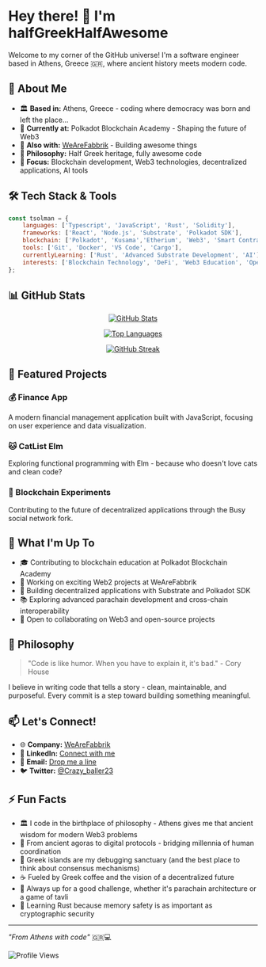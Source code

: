 # Hey there! 👋 I'm halfGreekHalfAwesome

Welcome to my corner of the GitHub universe! I'm a software engineer based in Athens, Greece 🇬🇷, where ancient history meets modern code.

## 🚀 About Me

- 🏛️ **Based in:** Athens, Greece - coding where democracy was born and left the place...
- 🔗 **Currently at:** Polkadot Blockchain Academy - Shaping the future of Web3
- 💼 **Also with:** [WeAreFabbrik](https://wearefabbrik.com) - Building awesome things
- 🌟 **Philosophy:** Half Greek heritage, fully awesome code
- 🎯 **Focus:** Blockchain development, Web3 technologies, decentralized applications, AI tools

## 🛠️ Tech Stack & Tools

```javascript
const tsolman = {
    languages: ['Typescript', 'JavaScript', 'Rust', 'Solidity'],
    frameworks: ['React', 'Node.js', 'Substrate', 'Polkadot SDK'],
    blockchain: ['Polkadot', 'Kusama','Etherium', 'Web3', 'Smart Contracts'],
    tools: ['Git', 'Docker', 'VS Code', 'Cargo'],
    currentlyLearning: ['Rust', 'Advanced Substrate Development', 'AI'],
    interests: ['Blockchain Technology', 'DeFi', 'Web3 Education', 'Open Source']
};
```

## 📊 GitHub Stats

<div align="center">

[![GitHub Stats](https://github-readme-stats.vercel.app/api?username=tsolman&show_icons=true&theme=tokyonight&hide_border=true&bg_color=0D1117)](https://github.com/tsolman)

[![Top Languages](https://github-readme-stats.vercel.app/api/top-langs/?username=tsolman&layout=compact&theme=tokyonight&hide_border=true&bg_color=0D1117)](https://github.com/tsolman)

[![GitHub Streak](https://streak-stats.demolab.com/?user=tsolman&theme=tokyonight&hide_border=true&background=0D1117)](https://github.com/tsolman)

<!-- Alternative options if the above don't work -->
<!-- 
![GitHub Activity Graph](https://github-readme-activity-graph.vercel.app/graph?username=tsolman&theme=tokyo-night&hide_border=true&bg_color=0D1117)

![Trophy](https://github-profile-trophy.vercel.app/?username=tsolman&theme=tokyonight&no-frame=true&no-bg=true&margin-w=4)
-->

</div>

## 🎯 Featured Projects

### 💰 Finance App
A modern financial management application built with JavaScript, focusing on user experience and data visualization.

### 🐱 CatList Elm
Exploring functional programming with Elm - because who doesn't love cats and clean code?

### 🔗 Blockchain Experiments
Contributing to the future of decentralized applications through the Busy social network fork.

## 🌱 What I'm Up To

- 🎓 Contributing to blockchain education at Polkadot Blockchain Academy
- 🔭 Working on exciting Web2 projects at WeAreFabbrik
- 🌟 Building decentralized applications with Substrate and Polkadot SDK
- 📚 Exploring advanced parachain development and cross-chain interoperability
- 🤝 Open to collaborating on Web3 and open-source projects

## 💭 Philosophy

> "Code is like humor. When you have to explain it, it's bad." - Cory House

I believe in writing code that tells a story - clean, maintainable, and purposeful. Every commit is a step toward building something meaningful.

## 📫 Let's Connect!

- 🌐 **Company:** [WeAreFabbrik](https://wearefabbrik.com)
- 💼 **LinkedIn:** [Connect with me](https://linkedin.com/in/ktsolakidis)
- 📧 **Email:** [Drop me a line](mailto:konstantinostsolakidis@gmail.com)
- 🐦 **Twitter:** [@Crazy_baller23](https://twitter.com/@Crazy_baller23)

## ⚡ Fun Facts

- 🏛️ I code in the birthplace of philosophy - Athens gives me that ancient wisdom for modern Web3 problems
- 🔗 From ancient agoras to digital protocols - bridging millennia of human coordination
- 🌊 Greek islands are my debugging sanctuary (and the best place to think about consensus mechanisms)
- ☕ Fueled by Greek coffee and the vision of a decentralized future
- 🎯 Always up for a good challenge, whether it's parachain architecture or a game of tavli
- 🦀 Learning Rust because memory safety is as important as cryptographic security

---

*"From Athens with code"* 🇬🇷💻

![Profile Views](https://komarev.com/ghpvc/?username=tsolman&color=brightgreen)